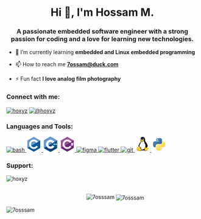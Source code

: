 <h1 align="center">Hi 👋, I'm Hossam M.</h1>
<h3 align="center">A passionate embedded software engineer with a strong passion for coding and a love for learning new technologies.</h3>

- 🌱 I’m currently learning **embedded and Linux embedded programming**

- 📫 How to reach me **7ossam@duck.com**

- ⚡ Fun fact **I love analog film photography**

<h3 align="left">Connect with me:</h3>
<p align="left">
<a href="https://linkedin.com/in/hoxyz" target="blank"><img align="center" src="https://raw.githubusercontent.com/rahuldkjain/github-profile-readme-generator/master/src/images/icons/Social/linked-in-alt.svg" alt="hoxyz" height="30" width="40" /></a>
<a href="https://www.hackerearth.com/@hoxyz" target="blank"><img align="center" src="https://raw.githubusercontent.com/rahuldkjain/github-profile-readme-generator/master/src/images/icons/Social/hackerearth.svg" alt="@hoxyz" height="30" width="40" /></a>
</p>

<h3 align="left">Languages and Tools:</h3>
<p align="left"> <a href="https://www.gnu.org/software/bash/" target="_blank" rel="noreferrer"> <img src="https://www.vectorlogo.zone/logos/gnu_bash/gnu_bash-icon.svg" alt="bash" width="40" height="40"/> </a> <a href="https://www.cprogramming.com/" target="_blank" rel="noreferrer"> <img src="https://raw.githubusercontent.com/devicons/devicon/master/icons/c/c-original.svg" alt="c" width="40" height="40"/> </a> <a href="https://www.w3schools.com/cpp/" target="_blank" rel="noreferrer"> <img src="https://raw.githubusercontent.com/devicons/devicon/master/icons/cplusplus/cplusplus-original.svg" alt="cplusplus" width="40" height="40"/> </a> <a href="https://www.w3schools.com/cs/" target="_blank" rel="noreferrer"> <img src="https://raw.githubusercontent.com/devicons/devicon/master/icons/csharp/csharp-original.svg" alt="csharp" width="40" height="40"/> </a> <a href="https://www.figma.com/" target="_blank" rel="noreferrer"> <img src="https://www.vectorlogo.zone/logos/figma/figma-icon.svg" alt="figma" width="40" height="40"/> </a> <a href="https://flutter.dev" target="_blank" rel="noreferrer"> <img src="https://www.vectorlogo.zone/logos/flutterio/flutterio-icon.svg" alt="flutter" width="40" height="40"/> </a> <a href="https://git-scm.com/" target="_blank" rel="noreferrer"> <img src="https://www.vectorlogo.zone/logos/git-scm/git-scm-icon.svg" alt="git" width="40" height="40"/> </a> <a href="https://www.linux.org/" target="_blank" rel="noreferrer"> <img src="https://raw.githubusercontent.com/devicons/devicon/master/icons/linux/linux-original.svg" alt="linux" width="40" height="40"/> </a> <a href="https://www.python.org" target="_blank" rel="noreferrer"> <img src="https://raw.githubusercontent.com/devicons/devicon/master/icons/python/python-original.svg" alt="python" width="40" height="40"/> </a> </p>

<h3 align="left">Support:</h3>
<p><a href="https://ko-fi.com/hoxyz"> <img align="left" src="https://cdn.ko-fi.com/cdn/kofi3.png?v=3" height="50" width="210" alt="hoxyz" /></a></p><br><br>

<p><img align="left" src="https://github-readme-stats.vercel.app/api/top-langs?username=7osssam&show_icons=true&theme=radical&locale=en&layout=compact" alt="7osssam" /></p>

<p>&nbsp;<img align="center" src="https://github-readme-stats.vercel.app/api?username=7osssam&show_icons=true&theme=radical&locale=en" alt="7osssam" /></p>

<p><img align="center" src="https://github-readme-streak-stats.herokuapp.com/?user=7osssam&theme=dark" alt="7osssam" /></p>

